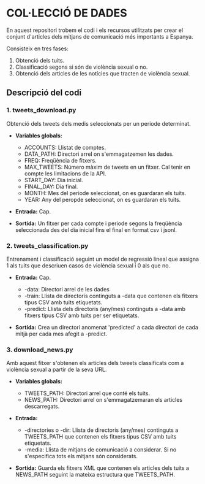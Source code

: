 # COL·LECCIÓ DE DADES
En aquest repositori trobem el codi i els recursos utilitzats per crear el conjunt d'articles dels mitjans de comunicació més importants a Espanya.

Consisteix en tres fases:
1. Obtenció dels tuits.
2. Classificació segons si són de violència sexual o no.
3. Obtenció dels articles de les notícies que tracten de violència sexual.

## Descripció del codi
### 1. tweets_download.py
Obtenció dels tweets dels medis seleccionats per un periode determinat.

- **Variables globals:**
  - ACCOUNTS: Llistat de comptes.
  - DATA_PATH: Directori arrel on s'emmagatzemen les dades.
  - FREQ: Freqüència de fitxers.
  - MAX_TWEETS: Número màxim de tweets en un fitxer. Cal tenir en compte les limitacions de la API.
  - START_DAY: Dia inicial.
  - FINAL_DAY: Dia final.
  - MONTH: Mes del periode seleccionat, on es guardaran els tuits.
  - YEAR: Any del peropde seleccionat, on es guardaran els tuits.
  
- **Entrada:** Cap.

- **Sortida:** Un fitxer per cada compte i periode segons la freqüència seleccionada des del dia inicial fins el final en format csv i jsonl.

### 2. tweets_classification.py
Entrenament i classificació seguint un model de regressió lineal que assigna 1 als tuits que descriuen casos de violència sexual i 0 als que no.
  
- **Entrada:** Cap.
    - -data: Directori arrel de les dades
    - -train: Llista de directoris continguts a -data que contenen els fitxers tipus CSV amb tuits etiquetats.
    - -predict: Llista dels directoris (any/mes) continguts a -data amb fitxers tipus CSV amb tuits per ser etiquetats.

- **Sortida:** Crea un directori anomenat 'predicted' a cada directori de cada mitjà per cada mes afegit a -predict.

### 3. download_news.py
Amb aquest fitxer s'obtenen els articles dels tweets classificats com a violència sexual a partir de la seva URL.

- **Variables globals:**
  - TWEETS_PATH: Directori arrel que conté els tuits.
  - NEWS_PATH: Directori arrel on s'emmagatzemaran els articles descarregats.
  
- **Entrada:**
    - -directories o -dir: Llista de directoris (any/mes) continguts a TWEETS_PATH que contenen els fitxers tipus CSV amb tuits etiquetats.
    - -media: Llista de mitjans de comunicació a considerar. Si no s'especifica tots els mitjans són considerats.

- **Sortida:** Guarda els fitxers XML que contenen els articles dels tuits a NEWS_PATH seguint la mateixa estructura que TWEETS_PATH.
